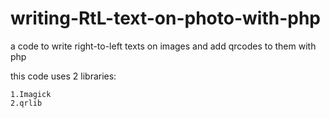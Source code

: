 # writing-RtL-text-on-photo-with-php
a code to write right-to-left texts on images and add qrcodes to them with php


this code uses 2 libraries:

    1.Imagick
    2.qrlib
